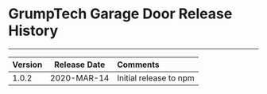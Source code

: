 # GrumpTech Garage Door Release History
----------------------

Version | Release Date | Comments
:------ | :----------: | :-------
1.0.2   | 2020-MAR-14  | Initial release to npm
